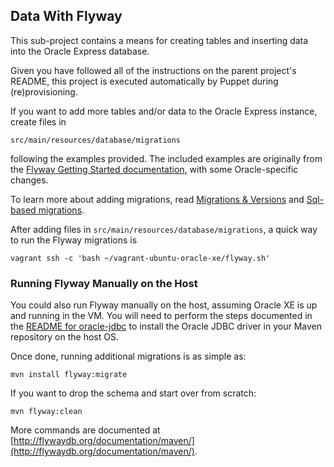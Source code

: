 ## Data With Flyway

This sub-project contains a means for creating tables and inserting data into the Oracle Express database.

Given you have followed all of the instructions on the parent project's README, this project is executed automatically
by Puppet during (re)provisioning.

If you want to add more tables and/or data to the Oracle Express instance, create files in

    src/main/resources/database/migrations
 
following the examples provided. The included examples are originally from the
[Flyway Getting Started documentation](http://flywaydb.org/getstarted/firststeps/maven.html), with some Oracle-specific
changes.

To learn more about adding migrations, read [Migrations & Versions](http://flywaydb.org/documentation/migration/) and
[Sql-based migrations](http://flywaydb.org/documentation/migration/sql.html).

After adding files in `src/main/resources/database/migrations`, a quick way to run the Flyway migrations is

    vagrant ssh -c 'bash ~/vagrant-ubuntu-oracle-xe/flyway.sh'

### Running Flyway Manually on the Host

You could also run Flyway manually on the host, assuming Oracle XE is up and running in the VM. You will need to perform
the steps documented in the [README for oracle-jdbc](../oracle-jdbc/README.md) to install the Oracle JDBC driver in your
Maven repository on the host OS.

Once done, running additional migrations is as simple as:

    mvn install flyway:migrate

If you want to drop the schema and start over from scratch:

    mvn flyway:clean

More commands are documented at [http://flywaydb.org/documentation/maven/](http://flywaydb.org/documentation/maven/).
